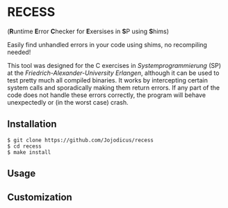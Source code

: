 # RECESS
(**R**untime **E**rror **C**hecker for **E**xersises in **S**P using **S**hims)

</p>

Easily find unhandled errors in your code using shims, no recompiling needed!

</p>

This tool was designed for the C exercises in *Systemprogrammierung* (SP) at the *Friedrich-Alexander-University Erlangen*, although it can be used to test pretty much all compiled binaries. It works by intercepting certain system calls and sporadically making them return errors. If any part of the code does not handle these errors correctly, the program will behave unexpectedly or (in the worst case) crash.

## Installation
    $ git clone https://github.com/Jojodicus/recess
    $ cd recess
    $ make install

## Usage
<!-- TODO -->
## Customization
<!-- TODO -->